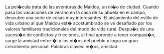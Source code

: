 La pel�cula trata de las aventuras de Maidou, un ni�o de ciudad. Cuando pasa las vacaciones de verano en la casa de su abuela en el campo, descubre una serie de cosas muy interesantes. El aislamiento del estilo de vida urbano al que Maidou est� acostumbrado se ve desafiado por los valores familiares tradicionales del modo de vida rural. Despu�s de una sucesi�n de conflictos y fricciones, al final aprende a tener compasi�n, surge la amistad entre �l y los ni�os del pueblo y logra un gran crecimiento personal.
Palabras claves: ni�os, amistad.